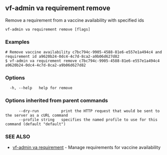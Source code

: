 ## vf-admin va requirement remove

Remove a requirement from a vaccine availability with specified ids

```
vf-admin va requirement remove [flags]
```

### Examples

```
# Remove vaccine availability c7bc794c-9905-4588-81e6-e557e1a494c4 and requirement id a9620b24-0dc4-4c7d-8ca2-a9b06d627d82
$ vf-admin va requirement remove c7bc794c-9905-4588-81e6-e557e1a494c4 a9620b24-0dc4-4c7d-8ca2-a9b06d627d82

```

### Options

```
  -h, --help   help for remove
```

### Options inherited from parent commands

```
      --dry-run          print the HTTP request that would be sent to the server as a cURL command
      --profile string   specifies the named profile to use for this command (default "default")
```

### SEE ALSO

* [vf-admin va requirement](vf-admin_va_requirement.md)	 - Manage requirements for vaccine availability

